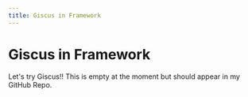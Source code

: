 ```yaml
---
title: Giscus in Framework
---
```


<h1>Giscus in Framework</h1>

Let's try Giscus!! This is empty at the moment but should appear in my GitHub Repo.
